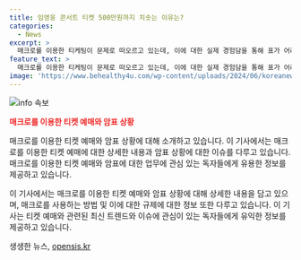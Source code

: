 ```yaml
---
title: 임영웅 콘서트 티켓 500만원까지 치솟는 이유는?
categories:
  - News
excerpt: >
  매크로를 이용한 티케팅이 문제로 떠오르고 있는데, 이에 대한 실제 경험담을 통해 표가 어려울 때 매크로를 통해 성공을 거둔 사례와 이에 따른 암표 상황 등을 다루었습니다. 사람들은 티켓 구하기가 어려울수록 매크로 사용을 보편화하고 있으며, 공연사나 단체는 이를 막기 위해 시스템을 개선하고 있습니다. 미니멀한 팁부터 암표상의 행태까지 담은 리얼한 경험담을 통해 관심을 끌 것으로 보입니다.
feature_text: >
  매크로를 이용한 티케팅이 문제로 떠오르고 있는데, 이에 대한 실제 경험담을 통해 표가 어려울 때 매크로를 통해 성공을 거둔 사례와 이에 따른 암표 상황 등을 다루었습니다. 사람들은 티켓 구하기가 어려울수록 매크로 사용을 보편화하고 있으며, 공연사나 단체는 이를 막기 위해 시스템을 개선하고 있습니다. 미니멀한 팁부터 암표상의 행태까지 담은 리얼한 경험담을 통해 관심을 끌 것으로 보입니다.
image: 'https://www.behealthy4u.com/wp-content/uploads/2024/06/koreanews.jpg'
---
```


<p><img src="https://www.behealthy4u.com/wp-content/uploads/2024/06/koreanews.jpg" alt="info 속보" /></p>

<p><b><span style="color: #ee2323;">매크로를 이용한 티켓 예매와 암표 상황</span></b></p>

<p>매크로를 이용한 티켓 예매와 암표 상황에 대해 소개하고 있습니다. 이 기사에서는 매크로를 이용한 티켓 예매에 대한 상세한 내용과 암표 상황에 대한 이슈를 다루고 있습니다. 매크로를 이용한 티켓 예매와 암표에 대한 업무에 관심 있는 독자들에게 유용한 정보를 제공하고 있습니다.</p>

<p>이 기사에서는 매크로를 이용한 티켓 예매와 암표 상황에 대해 상세한 내용을 담고 있으며, 매크로를 사용하는 방법 및 이에 대한 규제에 대한 정보 또한 다루고 있습니다. 이 기사는 티켓 예매와 관련된 최신 트렌드와 이슈에 관심이 있는 독자들에게 유익한 정보를 제공하고 있습니다.</p>
생생한 뉴스, <a href="https://opensis.kr" rel="dofollow">opensis.kr</a>



